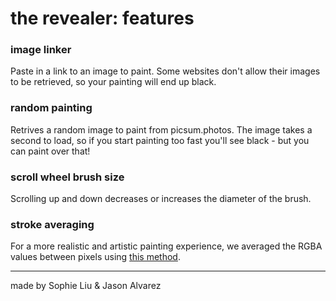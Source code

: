 the revealer: features
=================


### image linker

Paste in a link to an image to paint. Some websites don't allow their images to be retrieved, so your painting will end up black.  

### random painting

Retrives a random image to paint from picsum.photos. The image takes a second to load, so if you start painting too fast you'll see black - but you can paint over that!

### scroll wheel brush size

Scrolling up and down decreases or increases the diameter of the brush.

### stroke averaging

For a more realistic and artistic painting experience, we averaged the RGBA values between pixels using [this method](https://sighack.com/post/averaging-rgb-colors-the-right-way). 



-------------------

made by Sophie Liu & Jason Alvarez